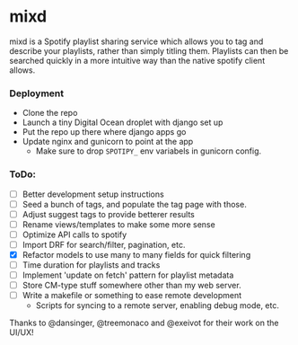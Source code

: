 # mixd

mixd is a Spotify playlist sharing service which allows you to tag and describe your playlists, rather than simply titling them.
Playlists can then be searched quickly in a more intuitive way than the native spotify client allows.

### Deployment
* Clone the repo
* Launch a tiny Digital Ocean droplet with django set up
* Put the repo up there where django apps go
* Update nginx and gunicorn to point at the app
    * Make sure to drop `SPOTIPY_` env variabels in gunicorn config.


### ToDo:
- [ ] Better development setup instructions
- [ ] Seed a bunch of tags, and populate the tag page with those.
- [ ] Adjust suggest tags to provide betterer results
- [ ] Rename views/templates to make some more sense
- [ ] Optimize API calls to spotify
- [ ] Import DRF for search/filter, pagination, etc.
- [x] Refactor models to use many to many fields for quick filtering
- [ ] Time duration for playlists and tracks
- [ ] Implement 'update on fetch' pattern for playlist metadata
- [ ] Store CM-type stuff somewhere other than my web server.
- [ ] Write a makefile or something to ease remote development
    - Scripts for syncing to a remote server, enabling debug mode, etc.

Thanks to @dansinger, @treemonaco and @exeivot for their work on the UI/UX!
